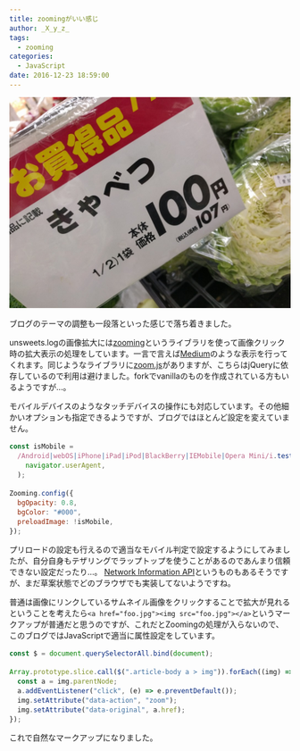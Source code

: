 ```yaml
---
title: zoomingがいい感じ
author: _X_y_z_
tags:
  - zooming
categories:
  - JavaScript
date: 2016-12-23 18:59:00
---
```


![キャベツ](./cabbage.jpg "画像拡大テスト用のキャベツ")

ブログのテーマの調整も一段落といった感じで落ち着きました。

unsweets.logの画像拡大には[zooming](https://github.com/kingdido999/zooming)というライブラリを使って画像クリック時の拡大表示の処理をしています。一言で言えば[Medium](https://medium.com)のような表示を行ってくれます。同じようなライブラリに[zoom.js](https://github.com/fat/zoom.js/)がありますが、こちらはjQueryに依存しているので利用は避けました。forkでvanillaのものを作成されている方もいるようですが…。

モバイルデバイスのようなタッチデバイスの操作にも対応しています。その他細かいオプションも指定できるようですが、ブログではほとんど設定を変えていません。

```javascript
const isMobile =
  /Android|webOS|iPhone|iPad|iPod|BlackBerry|IEMobile|Opera Mini/i.test(
    navigator.userAgent,
  );

Zooming.config({
  bgOpacity: 0.8,
  bgColor: "#000",
  preloadImage: !isMobile,
});
```

プリロードの設定も行えるので適当なモバイル判定で設定するようにしてみましたが、自分自身もテザリングでラップトップを使うことがあるのであんまり信頼できない設定だったり…。
[Network Information API](https://developer.mozilla.org/ja/docs/WebAPI/Network_Information)というものもあるそうですが、まだ草案状態でどのブラウザでも実装してないようですね。

普通は画像にリンクしているサムネイル画像をクリックすることで拡大が見れるということを考えたら`<a href="foo.jpg"><img src="foo.jpg"></a>`というマークアップが普通だと思うのですが、これだとZoomingの処理が入らないので、このブログではJavaScriptで適当に属性設定をしています。

```javascript
const $ = document.querySelectorAll.bind(document);

Array.prototype.slice.call($(".article-body a > img")).forEach((img) => {
  const a = img.parentNode;
  a.addEventListener("click", (e) => e.preventDefault());
  img.setAttribute("data-action", "zoom");
  img.setAttribute("data-original", a.href);
});
```

これで自然なマークアップになりました。
